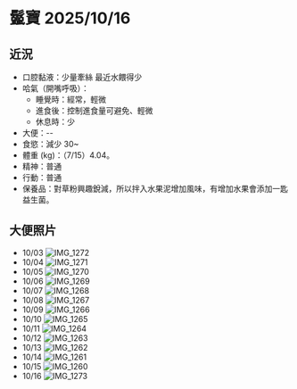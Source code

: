 # 鬣寶 2025/10/16 

## 近況

- 口腔黏液：少量牽絲 最近水餵得少
- 哈氣（開嘴呼吸）：
  - 睡覺時：經常，輕微
  - 進食後：控制進食量可避免、輕微
  - 休息時：少
- 大便：--
- 食慾：減少 30~
- 體重 (kg)：（7/15）4.04。
- 精神：普通
- 行動：普通
- 保養品：對草粉興趣銳減，所以拌入水果泥增加風味，有增加水果會添加一匙益生菌。

## 大便照片 

- 10/03 ![IMG_1272](https://hackmd.io/_uploads/H1JzBM0Tex.jpg)
- 10/04 ![IMG_1271](https://hackmd.io/_uploads/rymGSfRpgx.jpg)
- 10/05 ![IMG_1270](https://hackmd.io/_uploads/By7fSM0plx.jpg)
- 10/06 ![IMG_1269](https://hackmd.io/_uploads/SkrzBz06lx.jpg)
- 10/07 ![IMG_1268](https://hackmd.io/_uploads/BJIGHzRaeg.jpg)
- 10/08 ![IMG_1267](https://hackmd.io/_uploads/BJPMBf0Tgx.jpg)
- 10/09 ![IMG_1266](https://hackmd.io/_uploads/SJFGSz06lg.jpg)
- 10/10 ![IMG_1265](https://hackmd.io/_uploads/S1KzrzRalg.jpg)
- 10/11 ![IMG_1264](https://hackmd.io/_uploads/ByozrzRagg.jpg)
- 10/12 ![IMG_1263](https://hackmd.io/_uploads/BJozHG0Txe.jpg)
- 10/13 ![IMG_1262](https://hackmd.io/_uploads/SyqGHfAaxg.jpg)
- 10/14 ![IMG_1261](https://hackmd.io/_uploads/SyiGrfRpeg.jpg)
- 10/15 ![IMG_1260](https://hackmd.io/_uploads/B19MHzCTgl.jpg)
- 10/16 ![IMG_1273](https://hackmd.io/_uploads/S1bHLfRpxg.jpg)
